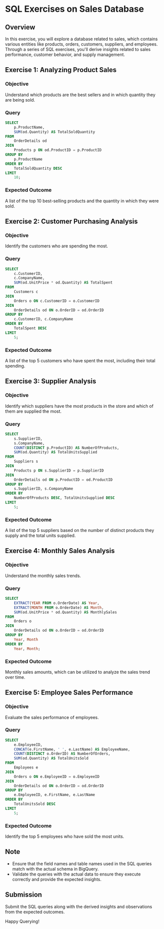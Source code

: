 # SQL Exercises on Sales Database

## Overview
In this exercise, you will explore a database related to sales, which contains various entities like products, orders, customers, suppliers, and employees. Through a series of SQL exercises, you'll derive insights related to sales performance, customer behavior, and supply management.

## Exercise 1: Analyzing Product Sales
### Objective
Understand which products are the best sellers and in which quantity they are being sold.

### Query
```sql
SELECT 
    p.ProductName,
    SUM(od.Quantity) AS TotalSoldQuantity
FROM 
    OrderDetails od
JOIN 
    Products p ON od.ProductID = p.ProductID
GROUP BY 
    p.ProductName
ORDER BY 
    TotalSoldQuantity DESC
LIMIT 
    10;
```
### Expected Outcome
A list of the top 10 best-selling products and the quantity in which they were sold.

## Exercise 2: Customer Purchasing Analysis
### Objective
Identify the customers who are spending the most.

### Query
```sql
SELECT 
    c.CustomerID,
    c.CompanyName,
    SUM(od.UnitPrice * od.Quantity) AS TotalSpent
FROM 
    Customers c
JOIN 
    Orders o ON c.CustomerID = o.CustomerID
JOIN 
    OrderDetails od ON o.OrderID = od.OrderID
GROUP BY 
    c.CustomerID, c.CompanyName
ORDER BY 
    TotalSpent DESC
LIMIT 
    5;
```
### Expected Outcome
A list of the top 5 customers who have spent the most, including their total spending.

## Exercise 3: Supplier Analysis
### Objective
Identify which suppliers have the most products in the store and which of them are supplied the most.

### Query
```sql
SELECT 
    s.SupplierID,
    s.CompanyName,
    COUNT(DISTINCT p.ProductID) AS NumberOfProducts,
    SUM(od.Quantity) AS TotalUnitsSupplied
FROM 
    Suppliers s
JOIN 
    Products p ON s.SupplierID = p.SupplierID
JOIN 
    OrderDetails od ON p.ProductID = od.ProductID
GROUP BY 
    s.SupplierID, s.CompanyName
ORDER BY 
    NumberOfProducts DESC, TotalUnitsSupplied DESC
LIMIT 
    5;
```
### Expected Outcome
A list of the top 5 suppliers based on the number of distinct products they supply and the total units supplied.

## Exercise 4: Monthly Sales Analysis
### Objective
Understand the monthly sales trends.

### Query
```sql
SELECT 
    EXTRACT(YEAR FROM o.OrderDate) AS Year,
    EXTRACT(MONTH FROM o.OrderDate) AS Month,
    SUM(od.UnitPrice * od.Quantity) AS MonthlySales
FROM 
    Orders o
JOIN 
    OrderDetails od ON o.OrderID = od.OrderID
GROUP BY 
    Year, Month
ORDER BY 
    Year, Month;
```
### Expected Outcome
Monthly sales amounts, which can be utilized to analyze the sales trend over time.

## Exercise 5: Employee Sales Performance
### Objective
Evaluate the sales performance of employees.

### Query
```sql
SELECT 
    e.EmployeeID,
    CONCAT(e.FirstName, ' ', e.LastName) AS EmployeeName,
    COUNT(DISTINCT o.OrderID) AS NumberOfOrders,
    SUM(od.Quantity) AS TotalUnitsSold
FROM 
    Employees e
JOIN 
    Orders o ON e.EmployeeID = o.EmployeeID
JOIN 
    OrderDetails od ON o.OrderID = od.OrderID
GROUP BY 
    e.EmployeeID, e.FirstName, e.LastName
ORDER BY 
    TotalUnitsSold DESC
LIMIT 
    5;
```
### Expected Outcome
Identify the top 5 employees who have sold the most units.

## Note
- Ensure that the field names and table names used in the SQL queries match with the actual schema in BigQuery.
- Validate the queries with the actual data to ensure they execute correctly and provide the expected insights.

## Submission
Submit the SQL queries along with the derived insights and observations from the expected outcomes.

Happy Querying!
